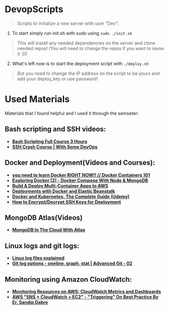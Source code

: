 # DevopScripts
> Scripts to initialize a new server with user "Dev":

1. To start simply run init.sh with sudo using `sudo ./init.sh`
> This will install any needed dependencies on the server and clone needed repos! (You will need to change the repos if you want to reuse it :D)

2. What's left now is to start the deployment script with `./deploy.sh`
> But you need to change the IP address on the script to be yours and add your deploy_key or use password!

# Used Materials
Materials that I found helpful and I used it through the semseter:

## Bash scripting and SSH videos:
+ [**Bash Scripting Full Course 3 Hours**](https://www.youtube.com/watch?v=e7BufAVwDiM&list=WL&index=15)
+ [**SSH Crash Course | With Some DevOps**](https://www.youtube.com/watch?v=hQWRp-FdTpc&list=WL&index=3)

## Docker and Deployment(Videos and Courses):
+ [**you need to learn Docker RIGHT NOW!! // Docker Containers 101**](https://www.youtube.com/watch?v=eGz9DS-aIeY&list=WL&index=12)
+ [**Exploring Docker [2] - Docker Compose With Node & MongoDB**](https://www.youtube.com/watch?v=hP77Rua1E0c&list=WL&index=7)
+ [**Build & Deploy Multi-Container Apps to AWS**](https://www.youtube.com/watch?v=nhqcecpi47s&list=WL&index=6)
+ [**Deployments with Docker and Elastic Beanstalk**](https://www.youtube.com/watch?v=ssVQ7OKdXiM&list=WL&index=4)
+ [**Docker and Kubernetes: The Complete Guide (Udemy)**](https://www.udemy.com/course/docker-and-kubernetes-the-complete-guide/)
+ [**How to Encrypt/Decrypt SSH Keys for Deployment**](https://github.com/dwyl/learn-travis/blob/master/encrypted-ssh-keys-deployment.md)

## MongoDB Atlas(Videos)
+ [**MongoDB In The Cloud With Atlas**](https://www.youtube.com/watch?v=KKyag6t98g8&list=WL&index=11)

## Linux logs and git logs:
+ [**Linux log files explained**](https://www.plesk.com/blog/featured/linux-logs-explained/)
+ [**Git log options - oneline, graph, stat | Advanced Git - 02**](https://www.youtube.com/watch?v=8yjCjakdGQs)

## Monitoring using Amazon CloudWatch:
+ [**Monitoring Resources on AWS: CloudWatch Metrics and Dashboards**](https://www.youtube.com/watch?v=9qKryBb7t6s&list=WL&index=10)
+ [**AWS "SNS + CloudWatch + EC2" - "Triggering" On Best Practice By Er. Sandip Dabre**](https://www.youtube.com/watch?v=FJOHVuM7-Cg)

